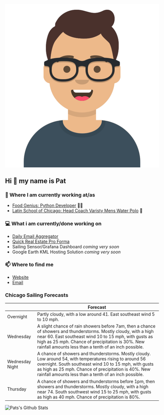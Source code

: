 [![Social banner for p-j-falconer](https://raw.githubusercontent.com/P-J-FALCONER/P-J-FALCONER/master/assets/avataaars.svg)](https://patfalconer.com/)
## Hi :wave: my name is Pat

### 💼 Where I am currently working at/as
- [Food Genius: Python Developer](https://getfoodgenius.com/) 🍔🐍
- [Latin School of Chicago: Head Coach Varisty Mens Water Polo](https://www.latinschool.org/) 🤽


### 💻 What i am currently/done working on
 - [Daily Email Aggregator](https://github.com/P-J-FALCONER/dott_daily_mail)
 - [Quick Real Estate Pro Forma](https://github.com/P-J-FALCONER/henry)
 - Sailing Sensor/Grafana Dashboard *coming very soon*
 - Google Earth KML Hosting Solution *coming very soon*

### 📫 Where to find me
 - [Website](https://patfalconer.com/)
 - [Email](mailto:patrick.j.falconer@gmail.com)


### Chicago Sailing Forecasts
|   | Forecast  |
|---|---|
| Overnight | Partly cloudy, with a low around 41. East southeast wind 5 to 10 mph. |
| Wednesday | A slight chance of rain showers before 7am, then a chance of showers and thunderstorms. Mostly cloudy, with a high near 60. East southeast wind 10 to 15 mph, with gusts as high as 25 mph. Chance of precipitation is 30%. New rainfall amounts less than a tenth of an inch possible. |
| Wednesday Night | A chance of showers and thunderstorms. Mostly cloudy. Low around 54, with temperatures rising to around 56 overnight. South southeast wind 10 to 15 mph, with gusts as high as 25 mph. Chance of precipitation is 40%. New rainfall amounts less than a tenth of an inch possible. |
| Thursday | A chance of showers and thunderstorms before 1pm, then showers and thunderstorms. Mostly cloudy, with a high near 74. South southwest wind 15 to 25 mph, with gusts as high as 40 mph. Chance of precipitation is 80%. |

![Pats's Github Stats](https://github-readme-stats.vercel.app/api?username=p-j-falconer&show_icons=true&theme=radical)
